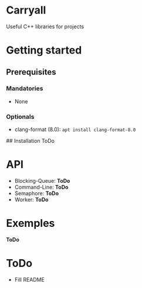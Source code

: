 # Carryall
Useful C++ libraries for projects

# Getting started
## Prerequisites
### Mandatories  
* None

### Optionals
* clang-format (8.0): `apt install clang-format-8.0`

## Installation
ToDo

# API
* Blocking-Queue: **ToDo**
* Command-Line: **ToDo**
* Semaphore: **ToDo**
* Worker: **ToDo**

# Exemples
**ToDo**

# ToDo
- Fill README
